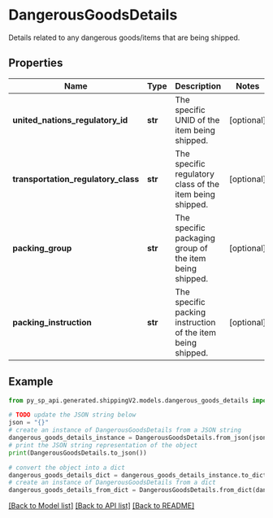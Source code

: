 # DangerousGoodsDetails

Details related to any dangerous goods/items that are being shipped.

## Properties

Name | Type | Description | Notes
------------ | ------------- | ------------- | -------------
**united_nations_regulatory_id** | **str** | The specific UNID of the item being shipped. | [optional] 
**transportation_regulatory_class** | **str** | The specific regulatory class  of the item being shipped. | [optional] 
**packing_group** | **str** | The specific packaging group of the item being shipped. | [optional] 
**packing_instruction** | **str** | The specific packing instruction of the item being shipped. | [optional] 

## Example

```python
from py_sp_api.generated.shippingV2.models.dangerous_goods_details import DangerousGoodsDetails

# TODO update the JSON string below
json = "{}"
# create an instance of DangerousGoodsDetails from a JSON string
dangerous_goods_details_instance = DangerousGoodsDetails.from_json(json)
# print the JSON string representation of the object
print(DangerousGoodsDetails.to_json())

# convert the object into a dict
dangerous_goods_details_dict = dangerous_goods_details_instance.to_dict()
# create an instance of DangerousGoodsDetails from a dict
dangerous_goods_details_from_dict = DangerousGoodsDetails.from_dict(dangerous_goods_details_dict)
```
[[Back to Model list]](../README.md#documentation-for-models) [[Back to API list]](../README.md#documentation-for-api-endpoints) [[Back to README]](../README.md)


